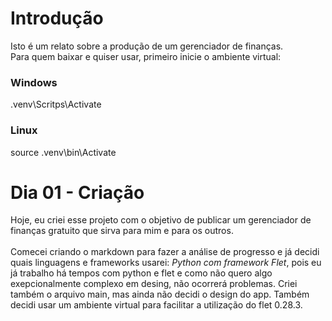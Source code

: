 # Introdução
Isto é um relato sobre a produção de um gerenciador de finanças.<br>
Para quem baixar e quiser usar, primeiro inicie o ambiente virtual:
### Windows
.venv\Scritps\Activate
### Linux
source .venv\bin\Activate

# Dia 01 - Criação
Hoje, eu criei esse projeto com o objetivo de publicar um gerenciador de finanças gratuito que sirva para mim e para os outros.<br>
<br>
Comecei criando o markdown para fazer a análise de progresso e já decidi quais linguagens e frameworks usarei: *Python com framework Flet*, pois eu já trabalho há tempos com python e flet e como não quero algo exepcionalmente complexo em desing, não ocorrerá problemas. Criei também o arquivo main, mas ainda não decidi o design do app. Também decidi usar um ambiente virtual para facilitar a utilização do flet 0.28.3. <br>
<br>
